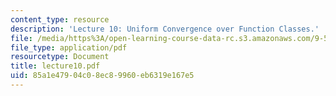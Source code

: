 ```yaml
---
content_type: resource
description: 'Lecture 10: Uniform Convergence over Function Classes.'
file: /media/https%3A/open-learning-course-data-rc.s3.amazonaws.com/9-520-statistical-learning-theory-and-applications-spring-2003/85a1e47904c08ec89960eb6319e167e5_lecture10.pdf
file_type: application/pdf
resourcetype: Document
title: lecture10.pdf
uid: 85a1e479-04c0-8ec8-9960-eb6319e167e5
---
```

